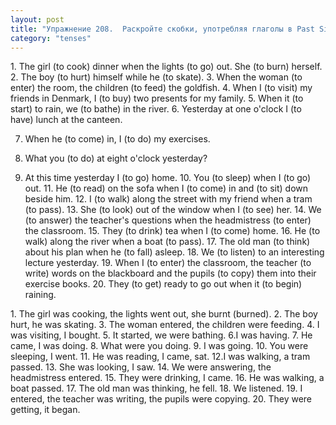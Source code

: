 ```yaml
---
layout: post
title: "Упражнение 208.  Раскройте скобки, употребляя глаголы в Past Simple или Past Continuous."
category: "tenses"
---
```

<section class="question">
1. The girl (to cook) dinner when the lights (to go) out. She (to burn) herself. 2. The boy (to hurt) himself while he (to skate). 3. When the woman (to enter) the room, the children (to feed) the goldfish. 4. When I (to visit) my friends in Denmark, I (to buy) two presents for my family. 5. When it (to start) to rain, we (to bathe) in the river. 6. Yesterday at one o'clock I (to have) lunch at the canteen.

7. When he (to come) in, I (to do) my exercises.

8. What you (to do) at eight o'clock yesterday?

9. At this time yesterday I (to go) home. 10. You (to sleep) when I (to go) out. 11. He (to read) on the sofa when I (to come) in and (to sit) down beside him. 12. I (to walk) along the street with my friend when a tram (to pass). 13. She (to look) out of the window when I (to see) her. 14. We (to answer) the teacher's questions when the headmistress (to enter) the classroom. 15. They (to drink) tea when I (to come) home. 16. He (to walk) along the river when a boat (to pass). 17. The old man (to think) about his plan when he (to fall) asleep. 18. We (to listen) to an interesting lecture yesterday. 19. When I (to enter) the classroom, the teacher (to write) words on the blackboard and the pupils (to copy) them into their exercise books. 20. They (to get) ready to go out when it (to begin) raining.
</section>

<section class="answer">
1. The girl was cooking, the lights went out, she burnt (burned). 2. The boy hurt, he was skating. 3. The woman entered, the children were feeding. 4. I was visiting, I bought. 5. It started, we were bathing. 6.I was having. 7. He came, I was doing. 8. What were you doing. 9. I was going. 10. You were sleeping, I went. 11. He was reading, I came, sat. 12.I was walking, a tram passed. 13. She was looking, I saw. 14. We were answering, the headmistress entered. 15. They were drinking, I came. 16. He was walking, a boat passed. 17. The old man was thinking, he fell. 18. We listened. 19. I entered, the teacher was writing, the pupils were copying. 20. They were getting, it began.
</section>